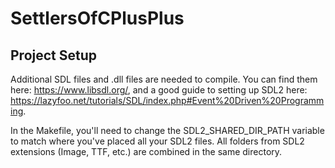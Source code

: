 # SettlersOfCPlusPlus

## Project Setup
Additional SDL files and .dll files are needed to compile. You can find them here: https://www.libsdl.org/, and a good guide to setting up SDL2 here: https://lazyfoo.net/tutorials/SDL/index.php#Event%20Driven%20Programming.

In the Makefile, you'll need to change the SDL2_SHARED_DIR_PATH variable to match where you've placed all your SDL2 files. All folders from SDL2 extensions (Image, TTF, etc.) are combined in the same directory.
